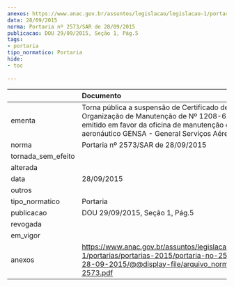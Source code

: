```yaml
---
anexos: https://www.anac.gov.br/assuntos/legislacao/legislacao-1/portarias/portarias-2015/portaria-no-2573-sar-de-28-09-2015/@@display-file/arquivo_norma/PA2015-2573.pdf
data: 28/09/2015
norma: Portaria nº 2573/SAR de 28/09/2015
publicacao: DOU 29/09/2015, Seção 1, Pág.5
tags:
- portaria
tipo_normatico: Portaria
hide: 
- toc 
 
---
```


|                    | Documento                                                                                                                                                                                        |
|:-------------------|:-------------------------------------------------------------------------------------------------------------------------------------------------------------------------------------------------|
| ementa             | Torna pública a suspensão de Certificado de Organização de Manutenção de Nº 1208-61/ANAC, emitido em favor da oficina de manutenção de produto aeronáutico GENSA - General Serviços Aéreos Ltda. |
| norma              | Portaria nº 2573/SAR de 28/09/2015                                                                                                                                                               |
| tornada_sem_efeito |                                                                                                                                                                                                  |
| alterada           |                                                                                                                                                                                                  |
| data               | 28/09/2015                                                                                                                                                                                       |
| outros             |                                                                                                                                                                                                  |
| tipo_normatico     | Portaria                                                                                                                                                                                         |
| publicacao         | DOU 29/09/2015, Seção 1, Pág.5                                                                                                                                                                   |
| revogada           |                                                                                                                                                                                                  |
| em_vigor           |                                                                                                                                                                                                  |
| anexos             | https://www.anac.gov.br/assuntos/legislacao/legislacao-1/portarias/portarias-2015/portaria-no-2573-sar-de-28-09-2015/@@display-file/arquivo_norma/PA2015-2573.pdf                                |